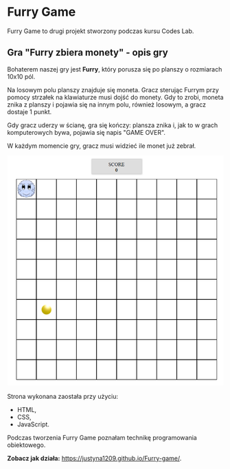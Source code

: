 # Furry Game

Furry Game to drugi projekt stworzony podczas kursu Codes Lab. 
## Gra "Furry zbiera monety" - opis gry

Bohaterem naszej gry jest **Furry**, który porusza się po planszy o rozmiarach 10x10 pól.

Na losowym polu planszy znajduje się moneta. Gracz sterując Furrym przy pomocy strzałek na klawiaturze musi dojść do monety. Gdy to zrobi, moneta znika z planszy i pojawia się na innym polu, również losowym, a gracz dostaje 1 punkt.

Gdy gracz uderzy w ścianę, gra się kończy: plansza znika i, jak to w grach komputerowych bywa, pojawia się napis "GAME OVER".

W każdym momencie gry, gracz musi widzieć ile monet już zebrał.


![Init furry](screens/init_furry.png)

Strona wykonana zaostała przy użyciu:
* HTML,
* CSS,
* JavaScript.


Podczas tworzenia Furry Game poznałam technikę programowania obiektowego.

 **Zobacz jak działa:** https://justyna1209.github.io/Furry-game/. 


